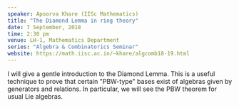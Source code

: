 ```yaml
---
speaker: Apoorva Khare (IISc Mathematics)
title: "The Diamond Lemma in ring theory"
date: 7 September, 2018
time: 2:30 pm
venue: LH-1, Mathematics Department
series: "Algebra & Combinatorics Seminar"
website: https://math.iisc.ac.in/~khare/algcomb18-19.html
---
```


I will give a gentle introduction to the Diamond Lemma. This is a useful technique
to prove that certain "PBW-type" bases exist of algebras given by generators and
relations. In particular, we will see the PBW theorem for usual Lie algebras.
